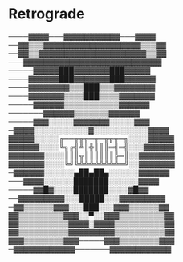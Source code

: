 # Retrograde
 
────▓▓▓▓───▓▓▓▓▓▓▓▓▓▓▓───▓​▓▓▓
──▓▓▒▒▒▓▓▓▓▓▓▓▓▓▓▓▓▓▓▓▓▓▓▓​▒▒▒▓▓
──▓▓▒▒▓▓▓▓▓▓▓▓▓▓▓▓▓▓▓▓▓▓▓▓​▓▒▒▓▓
───▓▓▓▓▓▓▓▓▓▓▓▓▓▓▓▓▓▓▓▓▓▓▓​▓▓▓▓
─────▓▓▓▓▓███▓▓▓▓▓▓▓███▓▓▓​▓▓
────▓▓▓▓▓▓███▓▓▓▓▓▓▓███▓▓▓​▓▓▓
────▓▓▓▓▓▓▓▓▒▒▒███▒▒▒▓▓▓▓▓​▓▓▓
────▓▓▓▓▓▓▓▒▒▒▒███▒▒▒▒▓▓▓▓​▓▓▓
─────▓▓▓▓▓▓▒▒▒▒▒▒▒▒▒▒▒▓▓▓▓​▓▓
───────▓▓▓▓▓▓▒▒▒▒▒▒▒▓▓▓▓▓▓
─────▓▓▓░░░░░▓▓▓▓▓▓▓░░░░░▓​▓▓
─▓▓▓▓░░░░░░░░░░░▓░░░░░░░░░​░░▓▓▓▓
▓▓▓▓▓░░░░░╔══╦╦╦═╦═╦╦╦═╗░░​░░▓▓▓▓▓
▓▓▓▓▓▓░░░░╚╗╔╣╩║╬║║║═╣═╣░░​░▓▓▓▓▓▓
▓▓▓▓▓▓▓░░░░║║║╦║║║║║║╠═║░░​▓▓▓▓▓▓▓
▓▓▓▓▓▓▓░░░░╚╝╚╩╩╩╩╩╩╩╩═╝░░​▓▓▓▓▓▓▓
─▓▓▓▓▓▓░░░░░░▄██▄██▄░░░░░░▓​▓▓▓▓▓
───▓▓▓▓░░░░░░███████░░░░░░▓​▓▓▓
─────▓▓█▓░░░░███████░░░░▓█​▓▓
──▓▓▓▓▓▓▓▓▓░░░█████░░░▓▓▓▓​▓▓▓▓▓
─▓▓▒▒▒▒▒▒▓▓▓░░░███░░░▓▓▓▒▒​▒▒▒▒▓▓
▓▓▒▒▒▒▒▒▒▒▒▓▓▓░░▀░░▓▓▓▒▒▒▒​▒▒▒▒▒▓▓
▓▓▒▒▒▒▒▒▒▒▒▒▓▓▓▓░▓▓▓▓▒▒▒​▒▒▒▒▒▒▒▓▓
▓▓▒▒▒▒▒▒▒▒▒▒▓▓▓▓▓▓▓▓▓▒▒▒▒▒​▒▒​▒▒▒▓▓
▓▓▓▒▒▒▒▒▒▒▒▓▓▓─────▓▓▓▒▒▒▒​▒▒​▒▒▓▓▓
─▓▓▓▓▓▓▓▓▓▓▓▓───────▓▓▓▓▓▓​▓▓▓▓▓▓

